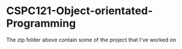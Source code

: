 # CSPC121-Object-orientated-Programming
The zip folder above contain some of the project that I've worked on

